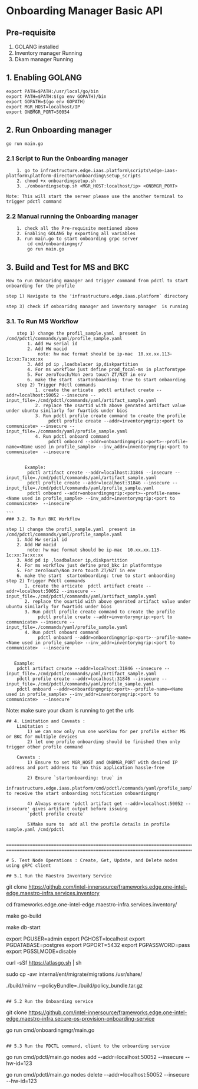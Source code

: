 # Onboarding Manager Basic API

## Pre-requisite
1. GOLANG installed
2. Inventory manager Running
2. Dkam manager Running

## 1. Enabling GOLANG
```
export PATH=$PATH:/usr/local/go/bin
export PATH=$PATH:$(go env GOPATH)/bin
export GOPATH=$(go env GOPATH)
export MGR_HOST=localhost/IP
export ONBMGR_PORT=50054
```
## 2. Run Onboarding manager 
```
go run main.go
```
### 2.1 Script to Run the Onboarding manager
```
    1. go to infrastructure.edge.iaas.platform\scripts\edge-iaas-platform\platform-director\onboarding\setup_scripts
    2. chmod +x onboardingsetup.sh
    3. ./onboardingsetup.sh <MGR_HOST:localhost/ip> <ONBMGR_PORT>

Note: This will start the server please use the another terminal to trigger pdctl command 
```
### 2.2 Manual running the Onboarding manager
``` 
    1. check all the Pre-requisite mentioned above
    2. Enabling GOLANG by exporting all variables 
    3. run main.go to start onboarding grpc server
        cd cmd/onboardingmgr/
        go run main.go
```
## 3. Build and Test for MS and BKC
```
How to run Onboaridng manager and trigger command from pdctl to start onboarding for the profile 

step 1) Navigate to the 'infrastructure.edge.iaas.platform` directory

step 3) check if onboaridng manager and inventory manager  is running 

```
### 3.1. To Run MS Workflow
````
    step 1) change the profil_sample.yaml  present in /cmd/pdctl/commands/yaml/profile_sample.yaml
        1. Add Hw serial id 
        2. Add HW macid 
            note: hw mac format should be ip-mac  10.xx.xx.113-1c:xx:7a:xx:xx 
        3. Add pd ip ,loadbalacer ip,diskpartition 
        4. For ms workflow just define prod_focal-ms in platformtype
        5. For zeroTouch/Non zero touch ZT/NZT in env
        6. make the start  startonboarding: true to start onbaording
    step 2) Trigger Pdctl commands
           1. create the articate  pdctl artifact create --addr=localhost:50052 --insecure --input_file=./cmd/pdctl/commands/yaml/artifact_sample.yaml
           2. replace the osartid with above genrated artifact value under ubuntu similarly for fwartids under bios 
           3. Run pdctl profile create command to create the profile
                pdctl profile create --addr=inventorymgrip:<port to communicate> --insecure --input_file=./commands/yaml/profile_sample.yaml
           4. Run pdctl onboard command
                pdctl onboard --addr=onboardingmgrip:<port>--profile-name=<Name used in profile_sample> --inv_addr=inventorymgrip:<port to communicate>  --insecure

            
       Example:
        pdctl artifact create --addr=localhost:31846 --insecure --input_file=./cmd/pdctl/commands/yaml/artifact_sample.yaml
        pdctl profile create --addr=localhost:31846 --insecure --input_file=./cmd/pdctl/commands/yaml/profile_sample.yaml
        pdctl onboard --addr=onboardingmgrip:<port>--profile-name=<Name used in profile_sample> --inv_addr=inventorymgrip:<port to communicate>  --insecure`

```
### 3.2. To Run BKC Workflow
````
    step 1) change the profil_sample.yaml  present in /cmd/pdctl/commands/yaml/profile_sample.yaml
        1. Add Hw serial id 
        2. Add HW macid 
            note: hw mac format should be ip-mac  10.xx.xx.113-1c:xx:7a:xx:xx 
        3. Add pd ip ,loadbalacer ip,diskpartition 
        4. For ms workflow just define prod_bkc in platformtype
        5. For zeroTouch/Non zero touch ZT/NZT in env
        6. make the start  startonboarding: true to start onbaording
    step 2) Trigger Pdctl commands
           1. create the articate  pdctl artifact create --addr=localhost:50052 --insecure --input_file=./cmd/pdctl/commands/yaml/artifact_sample.yaml
           2. replace the osartid with above genrated artifact value under ubuntu similarly for fwartids under bios 
           3. Run pdctl profile create command to create the profile
                pdctl profile create --addr=inventorymgrip:<port to communicate> --insecure --input_file=./commands/yaml/profile_sample.yaml
           4. Run pdctl onboard command
                pdctl onboard --addr=onboardingmgrip:<port>--profile-name=<Name used in profile_sample> --inv_addr=inventorymgrip:<port to communicate>  --insecure

            
       Example:
        pdctl artifact create --addr=localhost:31846 --insecure --input_file=./cmd/pdctl/commands/yaml/artifact_sample.yaml
        pdctl profile create --addr=localhost:31846 --insecure --input_file=./cmd/pdctl/commands/yaml/profile_sample.yaml
        pdctl onboard --addr=onboardingmgrip:<port>--profile-name=<Name used in profile_sample> --inv_addr=inventorymgrip:<port to communicate>  --insecure`

Note: make sure your dkam is running to get the urls 

```
## 4. Limitation and Caveats :
    Limitation :
        1) we can now only run one worklow for per profile either MS or BKC for multiple devices 
        2) let one profile onboarding should be finished then only trigger other profile command 

    Caveats :
		1) Ensure to set MGR_HOST and ONBMGR_PORT with desired IP address and port address to run this application hassle-free

		2) Ensure `startonboarding: true` in
		infrastructure.edge.iaas.platform/cmd/pdctl/commands/yaml/profile_sample.yaml to receive the start onboarding notification onboardingmgr

		4) Always ensure 'pdctl artifact get --addr=localhost:50052 --insecure' gives artifact output before issuing
		`pdctl profile create`

        5)Make sure to  add all the profile details in profile sample.yaml /cmd/pdctl


====================================================================================================================================================
====================================================================================================================================================

# 5. Test Node Operations : Create, Get, Update, and Delete nodes using gRPC client

## 5.1 Run the Maestro Inventory Service
```
git clone https://github.com/intel-innersource/frameworks.edge.one-intel-edge.maestro-infra.services.inventory

cd frameworks.edge.one-intel-edge.maestro-infra.services.inventory/

make go-build

make db-start

export PGUSER=admin
export PGHOST=localhost
export PGDATABASE=postgres
export PGPORT=5432
export PGPASSWORD=pass
export PGSSLMODE=disable

curl -sSf https://atlasgo.sh | sh

sudo cp -avr internal/ent/migrate/migrations /usr/share/

./build/miinv --policyBundle=./build/policy_bundle.tar.gz
```

## 5.2 Run the Onboarding service
```
git clone https://github.com/intel-innersource/frameworks.edge.one-intel-edge.maestro-infra.secure-os-provision-onboarding-service

go run cmd/onboardingmgr/main.go
```

## 5.3 Run the PDCTL command, client to the onboarding service
```
go run cmd/pdctl/main.go nodes add --addr=localhost:50052 --insecure --hw-id=123

go run cmd/pdctl/main.go nodes delete --addr=localhost:50052 --insecure --hw-id=123
```
